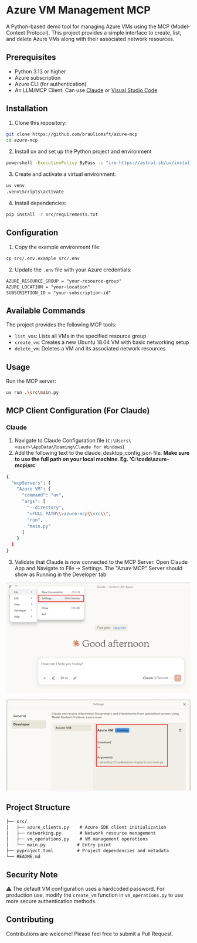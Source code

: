 # Azure VM Management MCP

A Python-based demo tool for managing Azure VMs using the MCP (Model-Context Protocol). This project provides a simple interface to create, list, and delete Azure VMs along with their associated network resources.

## Prerequisites

- Python 3.13 or higher
- Azure subscription
- Azure CLI (for authentication)
- An LLM/MCP Client. Can use [Claude](https://claude.ai/download)  or [Visual Studio Code](https://code.visualstudio.com/docs/copilot/chat/mcp-servers)

## Installation

1. Clone this repository:
```sh
git clone https://github.com/brauliomsft/azure-mcp
cd azure-mcp
```

2. Install uv and set up the Python project and environment
```sh
powershell -ExecutionPolicy ByPass -c "irm https://astral.sh/uv/install.ps1 | iex"
```

3. Create and activate a virtual environment:
```sh
uv venv
.venv\Scripts\activate
```

4. Install dependencies:
```sh
pip install -r src/requirements.txt
```

## Configuration

1. Copy the example environment file:
```sh
cp src/.env.example src/.env
```

2. Update the `.env` file with your Azure credentials:
```
AZURE_RESOURCE_GROUP = "your-resource-group"
AZURE_LOCATION = "your-location"
SUBSCRIPTION_ID = "your-subscription-id"
```

## Available Commands

The project provides the following MCP tools:

- `list_vms`: Lists all VMs in the specified resource group
- `create_vm`: Creates a new Ubuntu 18.04 VM with basic networking setup
- `delete_vm`: Deletes a VM and its associated network resources

## Usage

Run the MCP server:

```sh
uv run .\src\main.py
```

## MCP Client Configuration (For Claude)
### Claude
1. Navigate to Claude Configuration file (`C:\Users\<user>\AppData\Roaming\Claude for Windows`)
2. Add the following text to the claude_desktop_config.json file. **Make sure to use the full path on your local machine. Eg. 'C:\\code\\azure-mcp\\src**'
```sh
{
  "mcpServers": {
    "Azure VM": {
      "command": "uv",
      "args": [
        "--directory",
        "<FULL_PATH\\>azure-mcp\\src\\",
        "run",
        "main.py"
      ]
    }
  }
}
```
3. Validate that Claude is now connected to the MCP Server. Open Claude App and Navigate to File -> Settings. The "Azure MCP" Server should show as Running in the Developer tab

![](./img/claude1.png)

![](./img/claude2.png)


## Project Structure

```
├── src/
│   ├── azure_clients.py    # Azure SDK client initialization
│   ├── networking.py       # Network resource management
│   ├── vm_operations.py    # VM management operations
│   └── main.py            # Entry point
├── pyproject.toml         # Project dependencies and metadata
└── README.md
```

## Security Note

⚠️ The default VM configuration uses a hardcoded password. For production use, modify the `create_vm` function in `vm_operations.py` to use more secure authentication methods.

## Contributing

Contributions are welcome! Please feel free to submit a Pull Request.
